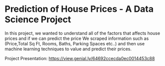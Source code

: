 # Prediction of House Prices - A Data Science Project

In this project, we wanted to understand all of the factors that affects house prices and if we can predict the price
We scraped information such as (Price,Total Sq Ft, Rooms, Baths, Parking Spaces etc..) and then use machine learning techniques to value and predict their prices.







Project Presentation:
https://view.genial.ly/64692ccecda0ec0014453c88

  
